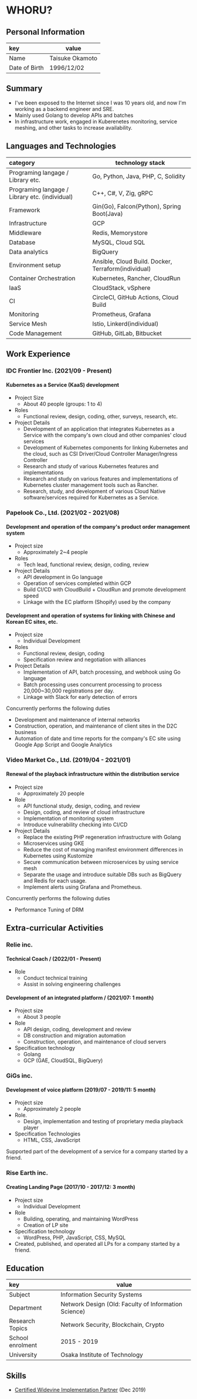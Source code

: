 # WHORU?


## Personal Information

| key           | value           |
| :------------ | --------------- |
| Name          | Taisuke Okamoto |
| Date of Birth | 1996/12/02      |

## Summary

- I've been exposed to the Internet since I was 10 years old, and now I'm working as a backend engineer and SRE.
- Mainly used Golang to develop APIs and batches
- In infrastructure work, engaged in Kuberenetes monitoring, service meshing, and other tasks to increase availability.

## Languages and Technologies

| category                                       | technology stack                                    |
| :--------------------------------------------- | --------------------------------------------------- |
| Programing langage / Library etc.              | Go, Python, Java, PHP, C, Solidity                  |
| Programing langage / Library etc. (individual) | C++, C#, V, Zig, gRPC                               |
| Framework                                      | Gin(Go), Falcon(Python), Spring Boot(Java)          |
| Infrastructure                                 | GCP                                                 |
| Middleware                                     | Redis, Memorystore                                  |
| Database                                       | MySQL, Cloud SQL                                    |
| Data analytics                                 | BigQuery                                            |
| Environment setup                              | Ansible, Cloud Build. Docker, Terraform(individual) |
| Container Orchestration                        | Kubernetes, Rancher, CloudRun                       |
| IaaS                                           | CloudStack, vSphere                                 |
| CI                                             | CircleCI, GitHub Actions, Cloud Build               |
| Monitoring                                     | Prometheus, Grafana                                 |
| Service Mesh                                   | Istio, Linkerd(individual)                          |
| Code Management                                | GitHub, GitLab, Bitbucket                           |

## Work Experience

### IDC Frontier Inc. (2021/09 - Present)

#### Kubernetes as a Service (KaaS) development

- Project Size
  - About 40 people (groups: 1 to 4)
- Roles
  - Functional review, design, coding, other, surveys, research, etc.
- Project Details
  - Development of an application that integrates Kubernetes as a Service with the company's own cloud and other companies' cloud services
  - Development of Kubernetes components for linking Kubernetes and the cloud, such as CSI Driver/Cloud Controller Manager/Ingress Controller
  - Research and study of various Kubernetes features and implementations
  - Research and study on various features and implementations of Kubernetes cluster management tools such as Rancher.
  - Research, study, and development of various Cloud Native software/services required for Kubernetes as a Service.

### Papelook Co., Ltd. (2021/02 - 2021/08)

#### Development and operation of the company's product order management system

- Project size
  - Approximately 2~4 people
- Roles
  - Tech lead, functional review, design, coding, review
- Project Details
  - API development in Go language
  - Operation of services completed within GCP
  - Build CI/CD with CloudBuild + CloudRun and promote development speed
  - Linkage with the EC platform (Shopify) used by the company

#### Development and operation of systems for linking with Chinese and Korean EC sites, etc.

- Project size
  - Individual Development
- Roles
  - Functional review, design, coding
  - Specification review and negotiation with alliances
- Project Details
  - Implementation of API, batch processing, and webhook using Go language
  - Batch processing uses concurrent processing to process 20,000~30,000 registrations per day.
  - Linkage with Slack for early detection of errors

Concurrently performs the following duties

- Development and maintenance of internal networks
- Construction, operation, and maintenance of client sites in the D2C business
- Automation of date and time reports for the company's EC site using Google App Script and Google Analytics

### Video Market Co., Ltd. (2019/04 - 2021/01)

#### Renewal of the playback infrastructure within the distribution service

- Project size
  - Approximately 20 people
- Role
  - API functional study, design, coding, and review
  - Design, coding, and review of cloud infrastructure
  - Implementation of monitoring system
  - Introduce vulnerability checking into CI/CD
- Project Details
  - Replace the existing PHP regeneration infrastructure with Golang
  - Microservices using GKE
  - Reduce the cost of managing manifest environment differences in Kubernetes using Kustomize
  - Secure communication between microservices by using service mesh
  - Separate the usage and introduce suitable DBs such as BigQuery and Redis for each usage.
  - Implement alerts using Grafana and Prometheus.

Concurrently performs the following duties

- Performance Tuning of DRM

## Extra-curricular Activities

### Relie inc.

#### Technical Coach / (2022/01 - Present)

- Role
  - Conduct technical training
  - Assist in solving engineering challenges

#### Development of an integrated platform / (2021/07: 1 month)

- Project size
  - About 3 people
- Role
  - API design, coding, development and review
  - DB construction and migration automation
  - Construction, operation, and maintenance of cloud servers
- Specification technology
  - Golang
  - GCP (GAE, CloudSQL, BigQuery)

### GiGs inc.

#### Development of voice platform (2019/07 - 2019/11: 5 month)

- Project size
  - Approximately 2 people
- Role.
  - Design, implementation and testing of proprietary media playback player
- Specification Technologies
  - HTML, CSS, JavaScript

Supported part of the development of a service for a company started by a friend.

### Rise Earth inc.

#### Creating Landing Page (2017/10 - 2017/12: 3 month)

- Project size
  - Individual Development
- Role
  - Building, operating, and maintaining WordPress
  - Creation of LP site
- Specification technology
  - WordPress, PHP, JavaScript, CSS, MySQL
- Created, published, and operated all LPs for a company started by a friend.

## Education

| key              | value                                                |
| :--------------- | ---------------------------------------------------- |
| Subject          | Information Security Systems                         |
| Department       | Network Design (Old: Faculty of Information Science) |
| Research Topics  | Network Security, Blockchain, Crypto                 |
| School enrolment | 2015 - 2019                                          |
| University       | Osaka Institute of Technology                        |

## Skills

- [Certified Widevine Implementation Partner](https://www.widevine.com/) (Dec 2019)

